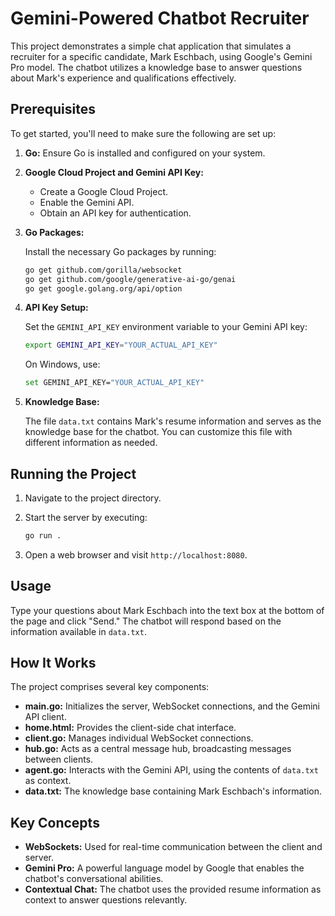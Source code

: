# Gemini-Powered Chatbot Recruiter

This project demonstrates a simple chat application that simulates a recruiter for a specific candidate, Mark Eschbach, using Google's Gemini Pro model. The chatbot utilizes a knowledge base to answer questions about Mark's experience and qualifications effectively.

## Prerequisites

To get started, you'll need to make sure the following are set up:

1. **Go:** Ensure Go is installed and configured on your system.

2. **Google Cloud Project and Gemini API Key:**
   - Create a Google Cloud Project.
   - Enable the Gemini API.
   - Obtain an API key for authentication.

3. **Go Packages:**

   Install the necessary Go packages by running:

   ```bash
   go get github.com/gorilla/websocket
   go get github.com/google/generative-ai-go/genai
   go get google.golang.org/api/option
   ```

4. **API Key Setup:**

   Set the `GEMINI_API_KEY` environment variable to your Gemini API key:

   ```bash
   export GEMINI_API_KEY="YOUR_ACTUAL_API_KEY"
   ```

   On Windows, use:

   ```bash
   set GEMINI_API_KEY="YOUR_ACTUAL_API_KEY"
   ```

5. **Knowledge Base:**

   The file `data.txt` contains Mark's resume information and serves as the knowledge base for the chatbot. You can customize this file with different information as needed.

## Running the Project

1. Navigate to the project directory.

2. Start the server by executing:

   ```bash
   go run .
   ```

3. Open a web browser and visit `http://localhost:8080`.

## Usage

Type your questions about Mark Eschbach into the text box at the bottom of the page and click "Send." The chatbot will respond based on the information available in `data.txt`.

## How It Works

The project comprises several key components:

- **main.go:** Initializes the server, WebSocket connections, and the Gemini API client.
- **home.html:** Provides the client-side chat interface.
- **client.go:** Manages individual WebSocket connections.
- **hub.go:** Acts as a central message hub, broadcasting messages between clients.
- **agent.go:** Interacts with the Gemini API, using the contents of `data.txt` as context.
- **data.txt:** The knowledge base containing Mark Eschbach's information.

## Key Concepts

- **WebSockets:** Used for real-time communication between the client and server.
- **Gemini Pro:** A powerful language model by Google that enables the chatbot's conversational abilities.
- **Contextual Chat:** The chatbot uses the provided resume information as context to answer questions relevantly.